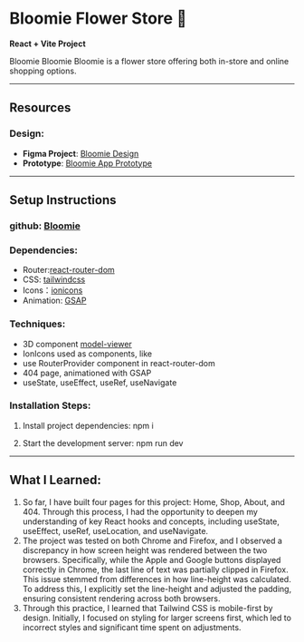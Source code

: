 # Bloomie Flower Store 🌸

**React + Vite Project**

Bloomie Bloomie Bloomie is a flower store offering both in-store and online shopping options.

---

## Resources

### Design:

- **Figma Project**: [Bloomie Design](https://www.figma.com/design/m24HAz42h3DNXgcbUf4PFJ/Bloomie?node-id=0-1&p=f&t=xv0EKzgGbUqhsPBj-0)
- **Prototype**: [Bloomie App Prototype](https://www.figma.com/proto/m24HAz42h3DNXgcbUf4PFJ/Bloomie?node-id=32-175&node-type=canvas&t=5SbDYwfoUMlI4P4f-0&scaling=min-zoom&content-scaling=fixed&page-id=0%3A1&starting-point-node-id=32%3A128&show-proto-sidebar=1)

---

## Setup Instructions

### github: [Bloomie](https://github.com/blueberryliaojuan/bloomie.git)

### Dependencies:

- Router:[react-router-dom](https://reactrouter.com/)
- CSS: [tailwindcss](https://tailwindcss.com/)
- Icons：[ionicons](https://ionic.io/ionicons)
- Animation: [GSAP](https://gsap.com/)
  <!-- - classname: [classnames](https://www.npmjs.com/package/classnames) -->
  <!-- - JSON Server: [typicode/json-server](https://github.com/typicode/json-server) -->

### Techniques:

- 3D component [model-viewer](https://modelviewer.dev/)
- IonIcons used as components, like <IonIcon icon={heartOutline} className="text-lg" />
- use RouterProvider component in react-router-dom
- 404 page, animationed with GSAP
- useState, useEffect, useRef, useNavigate

### Installation Steps:

1. Install project dependencies: npm i
<!-- 2. Set up the JSON Server:
   npm db -->
2. Start the development server: npm run dev

---

## What I Learned:

1. So far, I have built four pages for this project: Home, Shop, About, and 404. Through this process, I had the opportunity to deepen my understanding of key React hooks and concepts, including useState, useEffect, useRef, useLocation, and useNavigate.
2. The project was tested on both Chrome and Firefox, and I observed a discrepancy in how screen height was rendered between the two browsers. Specifically, while the Apple and Google buttons displayed correctly in Chrome, the last line of text was partially clipped in Firefox. This issue stemmed from differences in how line-height was calculated. To address this, I explicitly set the line-height and adjusted the padding, ensuring consistent rendering across both browsers.
3. Through this practice, I learned that Tailwind CSS is mobile-first by design. Initially, I focused on styling for larger screens first, which led to incorrect styles and significant time spent on adjustments.
